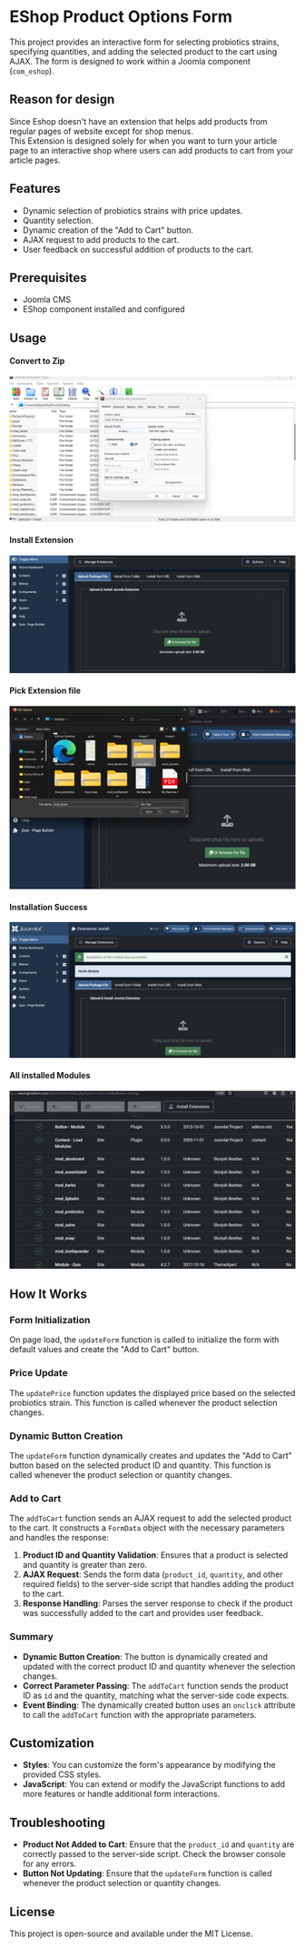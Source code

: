 # EShop Product Options Form

This project provides an interactive form for selecting probiotics strains, specifying quantities, and adding the selected product to the cart using AJAX. The form is designed to work within a Joomla component (`com_eshop`).


## Reason for design

Since Eshop doesn't have an extension that helps add products from regular pages of website except for shop menus.                                          
This Extension is designed solely for when you want to turn your article page to an interactive shop where users can add products to cart from your article pages.

## Features

- Dynamic selection of probiotics strains with price updates.
- Quantity selection.
- Dynamic creation of the "Add to Cart" button.
- AJAX request to add products to the cart.
- User feedback on successful addition of products to the cart.

## Prerequisites

- Joomla CMS
- EShop component installed and configured

## Usage

#### Convert to Zip

![Convert to Zip](/templates/convert_to_zip.png)

#### Install Extension

![Install Extension](/templates/install_extension.png)

#### Pick Extension file

![Pick Extension file](/templates/install_extension1.png)

#### Installation Success

![Installation success](/templates/installation_success.png)

#### All installed Modules

![All installed Modules](/templates/mod_screenshots.png)

## How It Works

### Form Initialization

On page load, the `updateForm` function is called to initialize the form with default values and create the "Add to Cart" button.

### Price Update

The `updatePrice` function updates the displayed price based on the selected probiotics strain. This function is called whenever the product selection changes.

### Dynamic Button Creation

The `updateForm` function dynamically creates and updates the "Add to Cart" button based on the selected product ID and quantity. This function is called whenever the product selection or quantity changes.

### Add to Cart

The `addToCart` function sends an AJAX request to add the selected product to the cart. It constructs a `FormData` object with the necessary parameters and handles the response:

1. **Product ID and Quantity Validation**: Ensures that a product is selected and quantity is greater than zero.
2. **AJAX Request**: Sends the form data (`product_id`, `quantity`, and other required fields) to the server-side script that handles adding the product to the cart.
3. **Response Handling**: Parses the server response to check if the product was successfully added to the cart and provides user feedback.

### Summary

- **Dynamic Button Creation**: The button is dynamically created and updated with the correct product ID and quantity whenever the selection changes.
- **Correct Parameter Passing**: The `addToCart` function sends the product ID as `id` and the quantity, matching what the server-side code expects.
- **Event Binding**: The dynamically created button uses an `onclick` attribute to call the `addToCart` function with the appropriate parameters.

## Customization

- **Styles**: You can customize the form's appearance by modifying the provided CSS styles.
- **JavaScript**: You can extend or modify the JavaScript functions to add more features or handle additional form interactions.

## Troubleshooting

- **Product Not Added to Cart**: Ensure that the `product_id` and `quantity` are correctly passed to the server-side script. Check the browser console for any errors.
- **Button Not Updating**: Ensure that the `updateForm` function is called whenever the product selection or quantity changes.

## License

This project is open-source and available under the MIT License.

